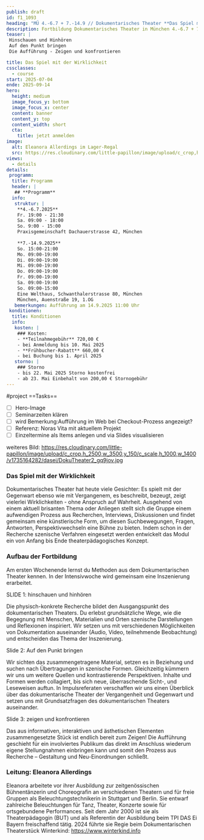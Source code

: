 ```yaml
---
publish: draft
id: f1_1093
heading: "MÜ 4.-6.7 + 7.-14.9 // Dokumentarisches Theater **Das Spiel mit der Wirklichkeit**"
description: Fortbildung Dokumentarisches Theater in München 4.-6.7 + 7.-14.9.2025
teaser: |
 Hinschauen und Hinhören
 Auf den Punkt bringen
 Die Aufführung - Zeigen und konfrontieren

title: Das Spiel mit der Wirklichkeit
cssclasses:
  - course
start: 2025-07-04
ende: 2025-09-14
hero:
  height: medium
  image_focus_y: bottom
  image_focus_x: center
  content: banner
  content_y: top
  content_width: short
  cta:
    title: jetzt anmelden
image:
  alt: Eleanora Allerdings im Lager-Regal
  src: https://res.cloudinary.com/little-papillon/image/upload/c_crop,h_1750,w_2450,x_200,y_300/c_scale,h_1000,w_1400/v1664970012/pedia_ipsum/core/001_dasei2022_I8A4635_tgcdph.jpg  
views:
  - details
details:
 programm:
  title: Programm
  header: |
   ## **Programm**
  info:
   struktur: |
    **4.-6.7.2025**
    Fr. 19:00 - 21:30
    Sa. 09:00 - 18:00
    So. 9:00 - 15:00
    Praxisgemeinschaft Dachauerstrasse 42, München 
    
    **7.-14.9.2025**
    So. 15:00-21:00 
    Mo. 09:00-19:00
    Di. 09:00-19:00
    Mi. 09:00-19:00
    Do. 09:00-19:00
    Fr. 09:00-19:00
    Sa. 09:00-19:00
    So. 09:00-15:00
    Eine Welthaus, Schwanthalerstrasse 80, München
    München, Auenstraße 19, 1.OG 
   bemerkungen: Aufführung am 14.9.2025 11:00 Uhr
 konditionen:
  title: Konditionen
  info:
   kosten: |
    ### Kosten: 
    - **Teilnahmegebühr** 720,00 € 
    - bei Anmeldung bis 10. Mai 2025
    - **Frühbucher-Rabatt** 660,00 € 
    - bei Buchung bis 1. April 2025
   storno: |
    ### Storno
    - bis 22. Mai 2025 Storno kostenfrei
    - ab 23. Mai Einbehalt von 200,00 € Stornogebühr
---
```



#project
==Tasks==
- [ ] Hero-Image
- [ ] Seminarzeiten klären
- [ ] wird Bemerkung:Aufführung im Web bei Checkout-Prozess angezeigt?
- [ ] Referenz: Noras Vita mit aktuellem Projekt
- [ ] Einzeltermine als Items anlegen und via Slides visualisieren

weiteres Bild: https://res.cloudinary.com/little-papillon/image/upload/c_crop,h_2500,w_3500,y_150/c_scale,h_1000,w_1400/v1735164282/dasei/DokuTheater2_gq9jov.jpg


<!-- PUBLISH-FROM-HERE -->

### Das Spiel mit der Wirklichkeit

Dokumentarisches Theater hat heute viele Gesichter: Es spielt mit der Gegenwart ebenso wie mit Vergangenem, es beschreibt, bezeugt, zeigt vielerlei Wirklichkeiten - ohne Anspruch auf Wahrheit. Ausgehend von einem aktuell brisanten Thema oder Anliegen stellt sich die Gruppe einem aufwendigen Prozess aus Recherchen, Interviews, Diskussionen und findet gemeinsam eine künstlerische Form, um diesen Suchbewegungen, Fragen, Antworten, Perspektivwechseln eine Bühne zu bieten. Indem schon in der Recherche szenische Verfahren eingesetzt werden entwickelt das Modul ein von Anfang bis Ende theaterpädagogisches Konzept. 

### Aufbau der Fortbildung

Am ersten Wochenende lernst du Methoden aus dem Dokumentarischen Theater kennen. In der Intensivwoche wird gemeinsam eine Inszenierung erarbeitet.


SLIDE 1: hinschauen und hinhören 

Die physisch-konkrete Recherche bildet den Ausgangspunkt des dokumentarischen Theaters. Du erlebst grundsätzliche Wege, wie die Begegnung mit Menschen, Materialien und Orten szenische Darstellungen und Reflexionen inspiriert. Wir setzen uns mit verschiedenen Möglichkeiten von Dokumentation auseinander (Audio, Video, teilnehmende Beobachtung) und entscheiden das Thema der Inszenierung. 

Slide 2: Auf den Punkt bringen 

Wir sichten das zusammengetragene Material, setzen es in Beziehung und suchen nach Übertragungen in szenische Formen. Gleichzeitig kümmern wir uns um weitere Quellen und kontrastierende Perspektiven. Inhalte und Formen werden collagiert, bis sich neue, überraschende Sicht-, und Leseweisen auftun. In Impulsreferaten verschaffen wir uns einen Überblick über das dokumentarische Theater der Vergangenheit und Gegenwart und setzen uns mit Grundsatzfragen des dokumentarischen Theaters auseinander. 

Slide 3: zeigen und konfrontieren 

Das aus informativen, interaktiven und ästhetischen Elementen zusammengesetzte Stück ist endlich bereit zum Zeigen! Die Aufführung geschieht für ein involviertes Publikum das direkt im Anschluss wiederum eigene Stellungnahmen einbringen kann und somit den Prozess aus Recherche – Gestaltung und Neu-Einordnungen schließt. 

### Leitung: Eleanora Allerdings
Eleanora arbeitete vor ihrer Ausbildung zur zeitgenössischen Bühnentänzerin und Choreografin an verschiedenen Theatern und für freie Gruppen als Beleuchtungstechnikerin in Stuttgart und Berlin. Sie entwarf zahlreiche Beleuchtungen für Tanz, Theater, Konzerte sowie für ortsgebundene Performances. Seit dem Jahr 2000 ist sie als Theaterpädagogin (BUT) und als Referentin der Ausbildung beim TPI DAS Ei Bayern freischaffend tätig. 2024 führte sie Regie beim Dokumentarischen Theaterstück Winterkind: https://www.winterkind.info

